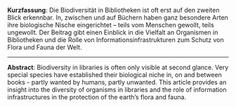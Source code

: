 **Kurzfassung**: Die Biodiversität in Bibliotheken ist oft erst auf den zweiten Blick erkennbar. In, zwischen und auf Büchern haben ganz besondere Arten ihre biologische Nische eingerichtet – teils vom Menschen gewollt, teils ungewollt. Der Beitrag gibt einen Einblick in die Vielfalt an Organismen in Bibliotheken und die Rolle von Informationsinfrastrukturen zum Schutz von Flora und Fauna der Welt.


---

**Abstract**: Biodiversity in libraries is often only visible at second glance. Very special species have established their biological niche in, on and between books - partly wanted by humans, partly unwanted. This article provides an insight into the diversity of organisms in libraries and the role of information infrastructures in the protection of the earth’s flora and fauna.
